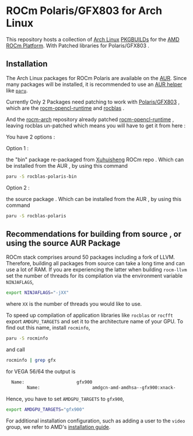 # ROCm Polaris/GFX803 for Arch Linux
This repository hosts a collection of [Arch Linux](https://www.archlinux.org/)
[PKGBUILDs](https://wiki.archlinux.org/index.php/PKGBUILD) for the
[AMD ROCm Platform](https://www.amd.com/en/graphics/servers-solutions-rocm).
With Patched libraries for Polaris/GFX803 .

## Installation
The Arch Linux packages for ROCm Polaris are available on the
[AUR](https://wiki.archlinux.org/index.php/Arch_User_Repository).
Since many packages will be installed, it is recommended to use an
[AUR helper](https://wiki.archlinux.org/index.php/AUR_helpers)
like [`paru`](https://aur.archlinux.org/packages/paru/).

Currently Only 2 Packages need patching to work with [Polaris/GFX803](https://www.amd.com/en/technologies/polaris) , which are the [rocm-opencl-runtime](https://github.com/RadeonOpenCompute/ROCm-OpenCL-Runtime) and [rocblas](https://github.com/ROCmSoftwarePlatform/rocBLAS) .

And the [rocm-arch](https://github.com/rocm-arch) repository already patched [rocm-opencl-runtime](https://github.com/RadeonOpenCompute/ROCm-OpenCL-Runtime) , leaving rocblas un-patched which means you will have to get it from here :

You have 2 options : 

Option 1 :

the "bin" package re-packaged from [Xuhuisheng](https://github.com/xuhuisheng) ROCm repo .
Which can be installed from the AUR , by using this command
```bash
paru -S rocblas-polaris-bin
```

Option 2 :

the source package .
Which can be installed from the AUR , by using this command
```bash
paru -S rocblas-polaris
```

## Recommendations for building from source , or using the source AUR Package

ROCm stack comprises around 50 packages including a fork of LLVM.
Therefore, building all packages from source can take a long time and can use a lot of RAM.
If you are experiencing the latter when building `rocm-llvm` set the number of threads for its compilation via the environment variable `NINJAFLAGS`,
```bash
export NINJAFLAGS="-jXX"
```
where `XX` is the number of threads you would like to use.

To speed up compilation of application libraries like `rocblas` or `rocfft` export `AMDGPU_TARGETS`
and set it to the architecture name of your GPU. To find out this name, install `rocminfo`,
```bash
paru -S rocminfo
```
and call
```bash
rocminfo | grep gfx
```
for VEGA 56/64 the output is
```bash
  Name:                    gfx900
        Name:                    amdgcn-amd-amdhsa--gfx900:xnack-
```
Hence, you have to set `AMDGPU_TARGETS` to `gfx900`,
```bash
export AMDGPU_TARGETS="gfx900"
```

For additional installation configuration, such as adding a user to the `video`
group, we refer to AMD's
[installation guide](https://docs.amd.com/bundle/ROCm-Installation-Guide-v5.0.2/page/Prerequisite_Actions.html#d3919e648).
